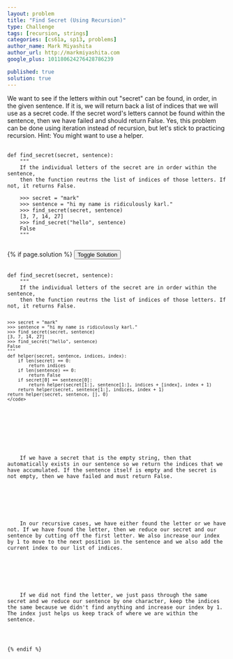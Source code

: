 ```yaml
---
layout: problem
title: "Find Secret (Using Recursion)"
type: Challenge
tags: [recursion, strings]
categories: [cs61a, sp13, problems]
author_name: Mark Miyashita
author_url: http://markmiyashita.com
google_plus: 101180624276428786239

published: true
solution: true
---
```

<p>
  We want to see if the letters within out "secret" can be found, in order, in the given sentence. If it is, we will return back a list of indices that we will use as a secret code. If the secret word's letters cannot be found within the sentence, then we have failed and should return False. Yes, this problem can be done using iteration instead of recursion, but let's stick to practicing recursion. Hint: You might want to use a helper.
</p>

<pre>
  <code class="prettyprint">
def find_secret(secret, sentence):
    """
    If the individual letters of the secret are in order within the sentence,
    then the function reutrns the list of indices of those letters. If not, it returns False.

    >>> secret = "mark"
    >>> sentence = "hi my name is ridiculously karl."
    >>> find_secret(secret, sentence)
    [3, 7, 14, 27]
    >>> find_secret("hello", sentence)
    False
    """
  </code>
</pre>

{% if page.solution %}
<button onclick="toggleSolution()">Toggle Solution</button>

<div class="solution">
  <pre>
    <code class="prettyprint">
def find_secret(secret, sentence):
    """
    If the individual letters of the secret are in order within the sentence,
    then the function reutrns the list of indices of those letters. If not, it returns False.

    >>> secret = "mark"
    >>> sentence = "hi my name is ridiculously karl."
    >>> find_secret(secret, sentence)
    [3, 7, 14, 27]
    >>> find_secret("hello", sentence)
    False
    """
    def helper(secret, sentence, indices, index):
        if len(secret) == 0:
            return indices
        if len(sentence) == 0:
            return False
        if secret[0] == sentence[0]:
            return helper(secret[1:], sentence[1:], indices + [index], index + 1)
        return helper(secret, sentence[1:], indices, index + 1)
    return helper(secret, sentence, [], 0)
    </code>
  </pre>
  
  <p>
    If we have a secret that is the empty string, then that automatically exists in our sentence so we return the indices that we have accumulated. If the sentence itself is empty and the secret is not empty, then we have failed and must return False.
  </p>

  <p>
    In our recursive cases, we have either found the letter or we have not. If we have found the letter, then we reduce our secret and our sentence by cutting off the first letter. We also increase our index by 1 to move to the next position in the sentence and we also add the current index to our list of indices. 
  </p>
  
  <p>
    If we did not find the letter, we just pass through the same secret and we reduce our sentence by one character, keep the indices the same because we didn't find anything and increase our index by 1. The index just helps us keep track of where we are within the sentence. 
  </p>
</div>
{% endif %}
